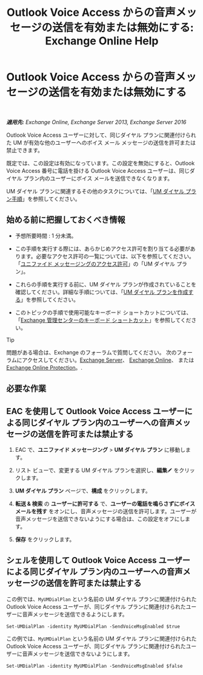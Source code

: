 ﻿---
title: 'Outlook Voice Access からの音声メッセージの送信を有効または無効にする: Exchange Online Help'
TOCTitle: Outlook Voice Access からの音声メッセージの送信を有効または無効にする
ms:assetid: 63544ae2-6a28-40b2-82fc-3df83e93ee56
ms:mtpsurl: https://technet.microsoft.com/ja-jp/library/Ee423546(v=EXCHG.150)
ms:contentKeyID: 52057435
ms.date: 05/22/2018
mtps_version: v=EXCHG.150
ms.translationtype: HT
---

# Outlook Voice Access からの音声メッセージの送信を有効または無効にする

 

_**適用先:** Exchange Online, Exchange Server 2013, Exchange Server 2016_

Outlook Voice Access ユーザーに対して、同じダイヤル プランに関連付けられた UM が有効な他のユーザーへのボイス メール メッセージの送信を許可または禁止できます。

既定では、この設定は有効になっています。この設定を無効にすると、Outlook Voice Access 番号に電話を掛ける Outlook Voice Access ユーザーは、同じダイヤル プラン内のユーザーにボイス メールを送信できなくなります。

UM ダイヤル プランに関連するその他のタスクについては、「[UM ダイヤル プラン手順](um-dial-plan-procedures-exchange-2013-help.md)」を参照してください。

## 始める前に把握しておくべき情報

  - 予想所要時間 : 1 分未満。

  - この手順を実行する際には、あらかじめアクセス許可を割り当てる必要があります。必要なアクセス許可の一覧については、以下を参照してください。「[ユニファイド メッセージングのアクセス許可](unified-messaging-permissions-exchange-2013-help.md)」の「UM ダイヤル プラン」。

  - これらの手順を実行する前に、UM ダイヤル プランが作成されていることを確認してください。詳細な手順については、「[UM ダイヤル プランを作成する](create-a-um-dial-plan-exchange-2013-help.md)」を参照してください。

  - このトピックの手順で使用可能なキーボード ショートカットについては、「[Exchange 管理センターのキーボード ショートカット](keyboard-shortcuts-in-the-exchange-admin-center-exchange-online-protection-help.md)」を参照してください。


> [!TIP]
> 問題がある場合は、Exchange のフォーラムで質問してください。 次のフォーラムにアクセスしてください。<A href="https://go.microsoft.com/fwlink/p/?linkid=60612">Exchange Server</A>、 <A href="https://go.microsoft.com/fwlink/p/?linkid=267542">Exchange Online</A>、 または <A href="https://go.microsoft.com/fwlink/p/?linkid=285351">Exchange Online Protection</A>。.



## 必要な作業

## EAC を使用して Outlook Voice Access ユーザーによる同じダイヤル プラン内のユーザーへの音声メッセージの送信を許可または禁止する

1.  EAC で、<strong>ユニファイド メッセージング</strong> \> <strong>UM ダイヤル プラン</strong> に移動します。

2.  リスト ビューで、変更する UM ダイヤル プランを選択し、<strong>編集</strong>![編集アイコン](images/Bb124582.6f53ccb2-1f13-4c02-bea0-30690e6ea71d(EXCHG.150).gif "編集アイコン") をクリックします。

3.  <strong>UM ダイヤル プラン</strong> ページで、<strong>構成</strong> をクリックします。

4.  <strong>転送 & 検索</strong> の <strong>ユーザーに許可する</strong> で、<strong>ユーザーの電話を鳴らさずにボイス メールを残す</strong> をオンにし、音声メッセージの送信を許可します。ユーザーが音声メッセージを送信できないようにする場合は、この設定をオフにします。

5.  <strong>保存</strong> をクリックします。

## シェルを使用して Outlook Voice Access ユーザーによる同じダイヤル プラン内のユーザーへの音声メッセージの送信を許可または禁止する

この例では、`MyUMDialPlan` という名前の UM ダイヤル プランに関連付けられた Outlook Voice Access ユーザーが、同じダイヤル プランに関連付けられたユーザーに音声メッセージを送信できるようにします。

    Set-UMDialPlan -identity MyUMDialPlan -SendVoiceMsgEnabled $true

この例では、`MyUMDialPlan` という名前の UM ダイヤル プランに関連付けられた Outlook Voice Access ユーザーが、同じダイヤル プランに関連付けられたユーザーに音声メッセージを送信できないようにします。

    Set-UMDialPlan -identity MyUMDialPlan -SendVoiceMsgEnabled $false

